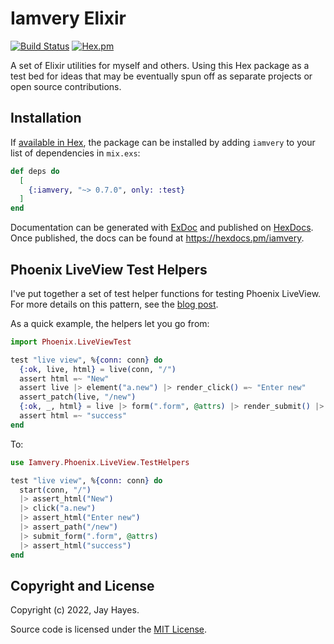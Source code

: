 # Iamvery Elixir

[![Build Status](https://github.com/iamvery/iamvery-elixir/actions/workflows/ci.yml/badge.svg)](https://github.com/iamvery/iamvery-elixir/actions/workflows/ci.yml) [![Hex.pm](https://img.shields.io/hexpm/v/iamvery.svg)](https://hex.pm/packages/iamvery)

A set of Elixir utilities for myself and others.
Using this Hex package as a test bed for ideas that may be eventually spun off as separate projects or open source contributions.

## Installation

If [available in Hex](https://hex.pm/docs/publish), the package can be installed
by adding `iamvery` to your list of dependencies in `mix.exs`:

```elixir
def deps do
  [
    {:iamvery, "~> 0.7.0", only: :test}
  ]
end
```

Documentation can be generated with [ExDoc](https://github.com/elixir-lang/ex_doc)
and published on [HexDocs](https://hexdocs.pm). Once published, the docs can
be found at <https://hexdocs.pm/iamvery>.

## Phoenix LiveView Test Helpers

I've put together a set of test helper functions for testing Phoenix LiveView.
For more details on this pattern, see the [blog post][live-view-helpers-blog].

As a quick example, the helpers let you go from:

```elixir
import Phoenix.LiveViewTest

test "live view", %{conn: conn} do
  {:ok, live, html} = live(conn, "/")
  assert html =~ "New"
  assert live |> element("a.new") |> render_click() =~ "Enter new"
  assert_patch(live, "/new")
  {:ok, _, html} = live |> form(".form", @attrs) |> render_submit() |> follow_redirect(conn)
  assert html =~ "success"
end
```

To:

```elixir
use Iamvery.Phoenix.LiveView.TestHelpers

test "live view", %{conn: conn} do
  start(conn, "/")
  |> assert_html("New")
  |> click("a.new")
  |> assert_html("Enter new")
  |> assert_path("/new")
  |> submit_form(".form", @attrs)
  |> assert_html("success")
end
```

## Copyright and License

Copyright (c) 2022, Jay Hayes.

Source code is licensed under the [MIT License](LICENSE.md).


[live-view-helpers-blog]: https://iamvery.com/2022/10/19/better-live-view-tests.html
